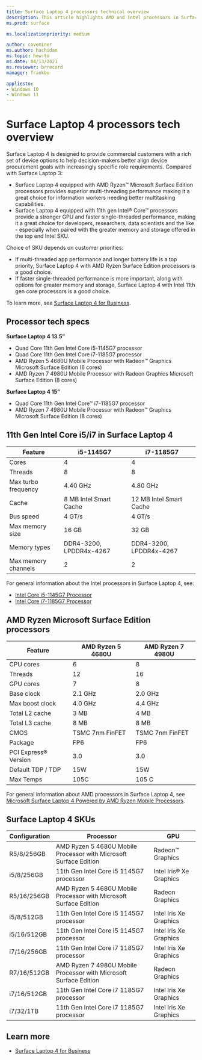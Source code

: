 ```yaml
---
title: Surface Laptop 4 processors technical overview
description: This article highlights AMD and Intel processors in Surface Laptop 4. 
ms.prod: surface

ms.localizationpriority: medium

author: coveminer
ms.author: hachidan
ms.topic: how-to
ms.date: 04/13/2021
ms.reviewer: brrecord
manager: frankbu

appliesto:
- Windows 10
- Windows 11
---
```


# Surface Laptop 4 processors tech overview

Surface Laptop 4 is designed to provide commercial customers with a rich set of device options to help decision-makers better align device procurement goals with increasingly specific role requirements. Compared with Surface Laptop 3:

- Surface Laptop 4 equipped with AMD Ryzen™ Microsoft Surface Edition processors provides superior multi-threading performance making it a great choice for information workers needing better multitasking capabilities.
- Surface Laptop 4 equipped with 11th gen Intel® Core™ processors provide a stronger GPU and faster single-threaded performance, making it a great choice for developers, researchers, data scientists and the like - especially when paired with the greater memory and storage offered in the top end Intel SKU.

Choice of SKU depends on customer priorities:

- If multi-threaded app performance and longer battery life is a top priority, Surface Laptop 4 with AMD Ryzen Surface Edition processors is a good choice.
- If faster single-threaded performance is more important, along with options for greater memory and storage, Surface Laptop 4 with Intel 11th gen core processors is a good choice.

To learn more, see [Surface Laptop 4 for Business](https://www.microsoft.com/surface/business/surface-laptop-4).

## Processor tech specs

**Surface Laptop 4 13.5”**

- Quad Core 11th Gen Intel Core i5-1145G7 processor
- Quad Core 11th Gen Intel Core i7-1185G7 processor
- AMD Ryzen 5 4680U Mobile Processor with Radeon™ Graphics Microsoft Surface Edition (6 cores)
- AMD Ryzen 7 4980U Mobile Processor with Radeon Graphics Microsoft Surface Edition (8 cores)

**Surface Laptop 4 15”**

- Quad Core 11th Gen Intel Core™ i7-1185G7 processor
- AMD Ryzen 7 4980U Mobile Processor with Radeon™ Graphics Microsoft Surface Edition (8 cores)

 

## 11th Gen Intel Core i5/i7 in Surface Laptop 4

| Feature                                    | i5-1145G7               | i7-1185G7               |
| ------------------------------------------ | ----------------------- | ----------------------- |
| Cores                                 | 4                       | 4                       |
| Threads                               | 8                       | 8                       |
| Max turbo frequency                        | 4.40 GHz                | 4.80 GHz                |
| Cache                                      | 8 MB Intel Smart Cache  | 12 MB Intel Smart Cache |
| Bus speed                                  | 4 GT/s                  | 4 GT/s                  |
| Max memory size  | 16 GB                   | 32 GB                   |
| Memory types                               | DDR4-3200, LPDDR4x-4267 | DDR4-3200, LPDDR4x-4267 |
| Max memory channels                   | 2                       | 2                       |


For general information about the Intel processors in Surface Laptop 4, see:

- [Intel Core i5-1145G7 Processor](https://www.intel.com/content/www/us/en/products/sku/208660/intel-core-i51145g7-processor-8m-cache-up-to-4-40-ghz-with-ipu/specifications.html) 
- [Intel Core i7-1185G7 Processor](https://www.intel.com/content/www/us/en/products/sku/208664/intel-core-i71185g7-processor-12m-cache-up-to-4-80-ghz-with-ipu/specifications.html) 

## AMD Ryzen Microsoft Surface Edition processors

| Feature              | AMD Ryzen 5 4680U | AMD Ryzen 7 4980U |
| -------------------- | ----------------- | ----------------- |
| CPU cores            | 6                 | 8                 |
| Threads              | 12                | 16                |
| GPU cores            | 7                 | 8                 |
| Base clock           | 2.1 GHz           | 2.0 GHz           |
| Max boost clock      | 4.0 GHz           | 4.4 GHz           |
| Total L2 cache       | 3 MB              | 4 MB              |
| Total L3 cache       | 8 MB              | 8 MB              |
| CMOS                 | TSMC 7nm FinFET   | TSMC 7nm FinFET   |
| Package              | FP6               | FP6               |
| PCI Express® Version | 3.0               | 3.0               |
| Default TDP / TDP    | 15W               | 15W               |
| Max Temps            | 105C              | 105 C             |

For general information about AMD processors in Surface Laptop 4, see [Microsoft Surface Laptop 4 Powered by AMD Ryzen Mobile Processors](https://www.amd.com/processors/ryzen-surface-edition).

## Surface Laptop 4 SKUs

| Configuration | Processor                                                         | GPU                    |
| ------------- | ----------------------------------------------------------------- | ---------------------- |
| R5/8/256GB    | AMD Ryzen 5 4680U Mobile Processor with Microsoft Surface Edition | Radeon™ Graphics       |
| i5/8/256GB    | 11th Gen Intel Core i5 1145G7 processor                          | Intel Iris® Xe Graphics |
| R5/16/256GB   | AMD Ryzen 5 4680U Mobile Processor with Microsoft Surface Edition | Radeon Graphics        |
| i5/8/512GB    | 11th Gen Intel Core i5 1145G7 processor                           | Intel Iris Xe Graphics |
| i5/16/512GB   | 11th Gen Intel Core i5 1145G7 processor                           | Intel Iris Xe Graphics |
| i7/16/256GB   | 11th Gen Intel Core i7 1185G7 processor                           | Intel Iris Xe Graphics |
| R7/16/512GB   | AMD Ryzen 7 4980U Mobile Processor with Microsoft Surface Edition | Radeon Graphics        |
| i7/16/512GB   | 11th Gen Intel Core i7 1185G7 processor                           | Intel Iris Xe Graphics |
| i7/32/1TB     | 11th Gen Intel Core i7 1185G7 processor                           | Intel Iris Xe Graphics |


## Learn more

- [Surface Laptop 4 for Business](https://www.microsoft.com/surface/business/surface-laptop-4)